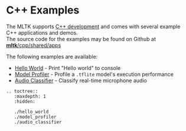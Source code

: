 # C++ Examples

The MLTK supports [C++ development](../index.md) and comes with several example C++ applications and demos.  
The source code for the examples may be found on Github at [__mltk__/cpp/shared/apps](../../../cpp/shared/apps)

The following examples are available:  
- [Hello World](./hello_world.md) - Print "Hello world" to console
- [Model Profiler](./model_profiler.md) - Profile a `.tflite` model's execution performance
- [Audio Classifier](./audio_classifier.md) - Classify real-time microphone audio 



```{eval-rst}
.. toctree::
   :maxdepth: 1
   :hidden:

   ./hello_world
   ./model_profiler
   ./audio_classifier
```